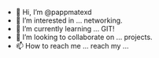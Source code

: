- 👋 Hi, I’m @pappmatexd
- 👀 I’m interested in ... networking.
- 🌱 I’m currently learning ... GIT!
- 💞️ I’m looking to collaborate on ... projects.
- 📫 How to reach me ... reach my ...

<!---
pappmatexd/pappmatexd is a ✨ special ✨ repository because its `README.md` (this file) appears on your GitHub profile.
You can click the Preview link to take a look at your changes.
--->
